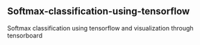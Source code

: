 ## Softmax-classification-using-tensorflow
Softmax classification using tensorflow and visualization through tensorboard
